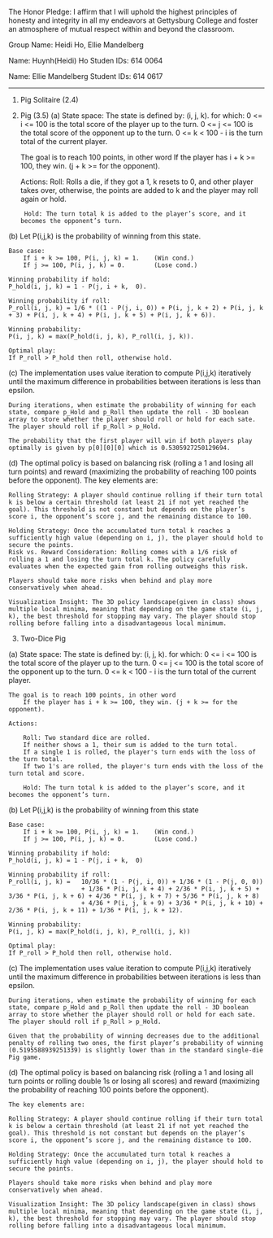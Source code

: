 The Honor Pledge: I affirm that I will uphold the highest principles of honesty and integrity in all my endeavors at Gettysburg College and foster an atmosphere of mutual respect within and beyond the classroom.

Group Name: Heidi Ho, Ellie Mandelberg

Name: Huynh(Heidi) Ho
Studen IDs: 614 0064

Name: Ellie Mandelberg
Student IDs: 614 0617


---------------------
1. Pig Solitaire (2.4)


2. Pig (3.5)
(a) State space: 
    The state is defined by: (i, j, k). 
    for which: 
        0 <= i <= 100 is the total score of the player up to the turn. 
        0 <= j <= 100 is the total score of the opponent up to the turn.
        0 <= k < 100 - i is the turn total of the current player. 

    The goal is to reach 100 points, in other word
    	If the player has i + k >= 100, they win. (j + k >= for the opponent).

    Actions:
        Roll: Rolls a die, if they got a 1, k resets to 0, and other player takes over, otherwise, the points are added to k and the player may roll again or hold. 

        Hold: The turn total k is added to the player’s score, and it becomes the opponent’s turn.

(b) 
    Let P(i,j,k) is the probability of winning from this state.

    Base case: 
        If i + k >= 100, P(i, j, k) = 1.    (Win cond.)
        If j >= 100, P(i, j, k) = 0.        (Lose cond.)

    Winning probability if hold:
    P_hold(i, j, k) = 1 - P(j, i + k,  0).

    Winning probability if roll:
    P_roll(i, j, k) = 1/6 * ((1 - P(j, i, 0)) + P(i, j, k + 2) + P(i, j, k + 3) + P(i, j, k + 4) + P(i, j, k + 5) + P(i, j, k + 6)). 

    Winning probability: 
    P(i, j, k) = max(P_hold(i, j, k), P_roll(i, j, k)).

    Optimal play:
    If P_roll > P_hold then roll, otherwise hold. 

(c) 
    The implementation uses value iteration to compute P(i,j,k) iteratively until the maximum difference in probabilities between iterations is less than epsilon.
    
    During iterations, when estimate the probability of winning for each state, compare p_Hold and p_Roll then update the roll - 3D boolean array to store whether the player should roll or hold for each sate. The player should roll if p_Roll > p_Hold. 
    
    The probability that the first player will win if both players play optimally is given by p[0][0][0] which is 0.5305927250129694.

(d) 
    The optimal policy is based on balancing risk (rolling a 1 and losing all turn points) and reward (maximizing the probability of reaching 100 points before the opponent). The key elements are:

	Rolling Strategy: A player should continue rolling if their turn total k is below a certain threshold (at least 21 if not yet reached the goal). This threshold is not constant but depends on the player’s score i, the opponent’s score j, and the remaining distance to 100.
	
    Holding Strategy: Once the accumulated turn total k reaches a sufficiently high value (depending on i, j), the player should hold to secure the points.
	Risk vs. Reward Consideration: Rolling comes with a 1/6 risk of rolling a 1 and losing the turn total k. The policy carefully evaluates when the expected gain from rolling outweighs this risk.
	
    Players should take more risks when behind and play more conservatively when ahead.
    
    Visualization Insight: The 3D policy landscape(given in class) shows multiple local minima, meaning that depending on the game state (i, j, k), the best threshold for stopping may vary. The player should stop rolling before falling into a disadvantageous local minimum.


3. Two-Dice Pig

(a)
    State space: 
    The state is defined by: (i, j, k). 
    for which: 
        0 <= i <= 100 is the total score of the player up to the turn. 
        0 <= j <= 100 is the total score of the opponent up to the turn.
        0 <= k < 100 - i is the turn total of the current player. 

    The goal is to reach 100 points, in other word
    	If the player has i + k >= 100, they win. (j + k >= for the opponent).

    Actions:
        
        Roll: Two standard dice are rolled.
        If neither shows a 1, their sum is added to the turn total.
        If a single 1 is rolled, the player's turn ends with the loss of the turn total.
        If two 1's are rolled, the player's turn ends with the loss of the turn total and score.

        Hold: The turn total k is added to the player’s score, and it becomes the opponent’s turn.
(b)
    Let P(i,j,k) is the probability of winning from this state

    Base case: 
        If i + k >= 100, P(i, j, k) = 1.    (Win cond.)
        If j >= 100, P(i, j, k) = 0.        (Lose cond.)

    Winning probability if hold:
    P_hold(i, j, k) = 1 - P(j, i + k,  0)

    Winning probability if roll:
    P_roll(i, j, k) =   10/36 * (1 - P(j, i, 0)) + 1/36 * (1 - P(j, 0, 0))   
                        + 1/36 * P(i, j, k + 4) + 2/36 * P(i, j, k + 5) + 3/36 * P(i, j, k + 6) + 4/36 * P(i, j, k + 7) + 5/36 * P(i, j, k + 8)
                        + 4/36 * P(i, j, k + 9) + 3/36 * P(i, j, k + 10) + 2/36 * P(i, j, k + 11) + 1/36 * P(i, j, k + 12). 

    Winning probability: 
    P(i, j, k) = max(P_hold(i, j, k), P_roll(i, j, k))

    Optimal play:
    If P_roll > P_hold then roll, otherwise hold. 

(c)
    The implementation uses value iteration to compute P(i,j,k) iteratively until the maximum difference in probabilities between iterations is less than epsilon.
    
    During iterations, when estimate the probability of winning for each state, compare p_Hold and p_Roll then update the roll - 3D boolean array to store whether the player should roll or hold for each sate. The player should roll if p_Roll > p_Hold. 
    
    Given that the probability of winning decreases due to the additional penalty of rolling two ones, the first player’s probability of winning (0.5195588939251339) is slightly lower than in the standard single-die Pig game.

(d)
    The optimal policy is based on balancing risk (rolling a 1 and losing all turn points or rolling double 1s or losing all scores) and reward (maximizing the probability of reaching 100 points before the opponent). 
    
    The key elements are:

	Rolling Strategy: A player should continue rolling if their turn total k is below a certain threshold (at least 21 if not yet reached the goal). This threshold is not constant but depends on the player’s score i, the opponent’s score j, and the remaining distance to 100.
	
    Holding Strategy: Once the accumulated turn total k reaches a sufficiently high value (depending on i, j), the player should hold to secure the points.
	
    Players should take more risks when behind and play more conservatively when ahead.

    Visualization Insight: The 3D policy landscape(given in class) shows multiple local minima, meaning that depending on the game state (i, j, k), the best threshold for stopping may vary. The player should stop rolling before falling into a disadvantageous local minimum.
